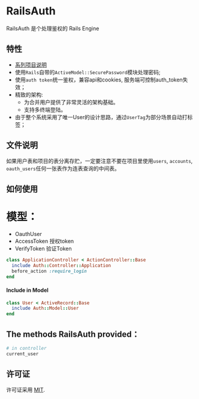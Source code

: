 # RailsAuth

RailsAuth 是个处理鉴权的 Rails Engine

## 特性

* [系列项目说明](https://github.com/work-design/work.design)
* 使用`Rails`自带的`ActiveModel::SecurePassword`模块处理密码;
* 使用`auth token`统一鉴权，兼容api和cookies, 服务端可控制auth_token失效；
* 精致的架构:
  - 为合并用户提供了非常灵活的架构基础。
  - 支持多终端登陆。 
* 由于整个系统采用了唯一User的设计思路，通过`UserTag`为部分场景自动打标签；

## 文件说明
如果用户表和项目的表分离存贮，一定要注意不要在项目里使用`users`, `accounts`, `oauth_users`任何一张表作为连表查询的中间表。

## 如何使用

# 模型：
* OauthUser
* AccessToken 授权token
* VerifyToken 验证Token

```ruby
class ApplicationController < ActionController::Base
  include Auth::Controller::Application
  before_action :require_login
end
```

#### Include in Model

```ruby
class User < ActiveRecord::Base
  include Auth::Model::User
end
```

## The methods RailsAuth provided：

```ruby
# in controller
current_user
```

## 许可证
许可证采用 [MIT](https://opensource.org/licenses/MIT).
